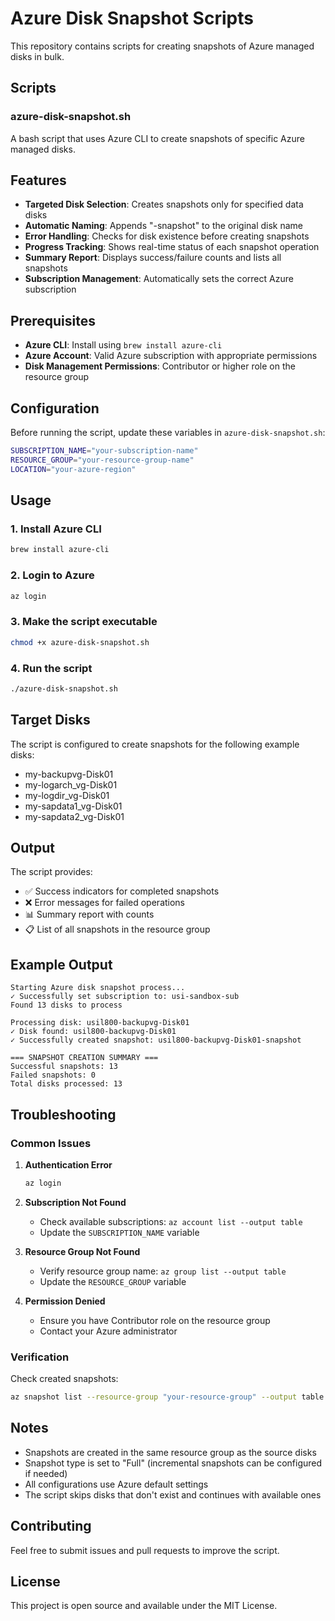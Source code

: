 
# Azure Disk Snapshot Scripts

This repository contains scripts for creating snapshots of Azure managed disks in bulk.

## Scripts

### azure-disk-snapshot.sh
A bash script that uses Azure CLI to create snapshots of specific Azure managed disks.

## Features

- **Targeted Disk Selection**: Creates snapshots only for specified data disks
- **Automatic Naming**: Appends "-snapshot" to the original disk name
- **Error Handling**: Checks for disk existence before creating snapshots
- **Progress Tracking**: Shows real-time status of each snapshot operation
- **Summary Report**: Displays success/failure counts and lists all snapshots
- **Subscription Management**: Automatically sets the correct Azure subscription

## Prerequisites

- **Azure CLI**: Install using `brew install azure-cli`
- **Azure Account**: Valid Azure subscription with appropriate permissions
- **Disk Management Permissions**: Contributor or higher role on the resource group

## Configuration

Before running the script, update these variables in `azure-disk-snapshot.sh`:

```bash
SUBSCRIPTION_NAME="your-subscription-name"
RESOURCE_GROUP="your-resource-group-name"
LOCATION="your-azure-region"
```

## Usage

### 1. Install Azure CLI
```bash
brew install azure-cli
```

### 2. Login to Azure
```bash
az login
```

### 3. Make the script executable
```bash
chmod +x azure-disk-snapshot.sh
```

### 4. Run the script
```bash
./azure-disk-snapshot.sh
```

## Target Disks

The script is configured to create snapshots for the following example disks:
- my-backupvg-Disk01
- my-logarch_vg-Disk01
- my-logdir_vg-Disk01
- my-sapdata1_vg-Disk01
- my-sapdata2_vg-Disk01


## Output

The script provides:
- ✅ Success indicators for completed snapshots
- ❌ Error messages for failed operations
- 📊 Summary report with counts
- 📋 List of all snapshots in the resource group

## Example Output

```
Starting Azure disk snapshot process...
✓ Successfully set subscription to: usi-sandbox-sub
Found 13 disks to process

Processing disk: usil800-backupvg-Disk01
✓ Disk found: usil800-backupvg-Disk01
✓ Successfully created snapshot: usil800-backupvg-Disk01-snapshot

=== SNAPSHOT CREATION SUMMARY ===
Successful snapshots: 13
Failed snapshots: 0
Total disks processed: 13
```

## Troubleshooting

### Common Issues

1. **Authentication Error**
   ```bash
   az login
   ```

2. **Subscription Not Found**
   - Check available subscriptions: `az account list --output table`
   - Update the `SUBSCRIPTION_NAME` variable

3. **Resource Group Not Found**
   - Verify resource group name: `az group list --output table`
   - Update the `RESOURCE_GROUP` variable

4. **Permission Denied**
   - Ensure you have Contributor role on the resource group
   - Contact your Azure administrator

### Verification

Check created snapshots:
```bash
az snapshot list --resource-group "your-resource-group" --output table
```

## Notes

- Snapshots are created in the same resource group as the source disks
- Snapshot type is set to "Full" (incremental snapshots can be configured if needed)
- All configurations use Azure default settings
- The script skips disks that don't exist and continues with available ones

## Contributing

Feel free to submit issues and pull requests to improve the script.

## License

This project is open source and available under the MIT License.
